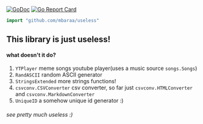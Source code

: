 [![GoDoc](https://godoc.org/github.com/mbaraa/useless?status.png)](https://godoc.org/github.com/baraa-almasri/useless) [![Go Report Card](https://goreportcard.com/badge/github.com/baraa-almasri/useless)](https://goreportcard.com/report/github.com/baraa-almasri/useless) 

```go
import "github.com/mbaraa/useless"
```

## This library is just useless!
#### what doesn't it do?
1. `YTPlayer` meme songs youtube player(uses a music source `songs.Songs`)
2. `RandASCII` random ASCII generator
3. `StringsExtended` more strings functions!
4. `csvconv.CSVConverter` csv converter, so far just `csvconv.HTMLConverter` and `csvconv.MarkdownConverter`
5. `UniqueID` a somehow unique id generator :)

###### see pretty  much useless :)
